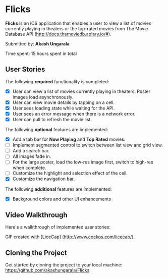 # Flicks
**Flicks** is an iOS application that enables a user to view a list of movies currently playing in theaters or the top-rated movies from The Movie Database API (http://docs.themoviedb.apiary.io/#).

Submitted by: **Akash Ungarala**

Time spent: 15 hours spent in total

## User Stories

The following **required** functionality is completed:

- [x] User can view a list of movies currently playing in theaters. Poster images load asynchronously.
- [x] User can view movie details by tapping on a cell.
- [x] User sees loading state while waiting for the API.
- [x] User sees an error message when there is a network error.
- [x] User can pull to refresh the movie list.

The following **optional** features are implemented:

- [x] Add a tab bar for **Now Playing** and **Top Rated** movies.
- [ ] Implement segmented control to switch between list view and grid view.
- [ ] Add a search bar.
- [ ] All images fade in.
- [ ] For the large poster, load the low-res image first, switch to high-res when complete.
- [ ] Customize the highlight and selection effect of the cell.
- [x] Customize the navigation bar.

The following **additional** features are implemented:

- [x] Background colors and other UI enhancements

## Video Walkthrough 

Here's a walkthrough of implemented user stories:



GIF created with [LiceCap] (http://www.cockos.com/licecap/).

## Cloning the Project

Get started by cloning the project to your local machine: https://github.com/akashungarala/Flicks
